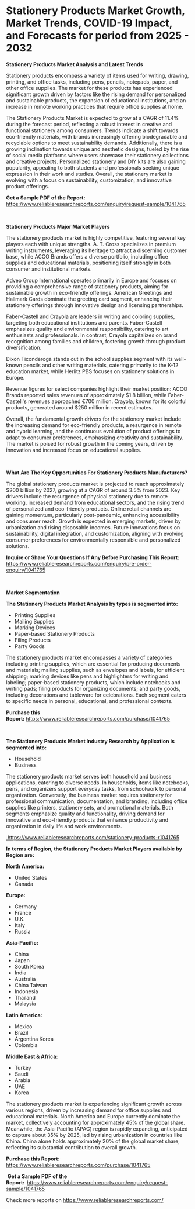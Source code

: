 <p><h1>Stationery Products Market Growth, Market Trends, COVID-19 Impact, and Forecasts for period from 2025 - 2032</h1></p><p><strong>Stationery Products Market Analysis and Latest Trends</strong></p>
<p><p>Stationery products encompass a variety of items used for writing, drawing, printing, and office tasks, including pens, pencils, notepads, paper, and other office supplies. The market for these products has experienced significant growth driven by factors like the rising demand for personalized and sustainable products, the expansion of educational institutions, and an increase in remote working practices that require office supplies at home.</p><p>The Stationery Products Market is expected to grow at a CAGR of 11.4% during the forecast period, reflecting a robust interest in creative and functional stationery among consumers. Trends indicate a shift towards eco-friendly materials, with brands increasingly offering biodegradable and recyclable options to meet sustainability demands. Additionally, there is a growing inclination towards unique and aesthetic designs, fueled by the rise of social media platforms where users showcase their stationery collections and creative projects. Personalized stationery and DIY kits are also gaining popularity, appealing to both students and professionals seeking unique expression in their work and studies. Overall, the stationery market is evolving with a focus on sustainability, customization, and innovative product offerings.</p></p>
<p><strong>Get a Sample PDF of the Report:&nbsp;</strong> <a href="https://www.reliableresearchreports.com/enquiry/request-sample/1041765?utm_campaign=2177&utm_medium=2&utm_source=Github&utm_content=ia&utm_term=06022025&utm_id=stationery-products">https://www.reliableresearchreports.com/enquiry/request-sample/1041765</a></p>
<p>&nbsp;</p>
<p><strong>Stationery Products Major Market Players</strong></p>
<p><p>The stationery products market is highly competitive, featuring several key players each with unique strengths. A. T. Cross specializes in premium writing instruments, leveraging its heritage to attract a discerning customer base, while ACCO Brands offers a diverse portfolio, including office supplies and educational materials, positioning itself strongly in both consumer and institutional markets.</p><p>Adveo Group International operates primarily in Europe and focuses on providing a comprehensive range of stationery products, aiming for sustainable growth in eco-friendly offerings. American Greetings and Hallmark Cards dominate the greeting card segment, enhancing their stationery offerings through innovative design and licensing partnerships.</p><p>Faber-Castell and Crayola are leaders in writing and coloring supplies, targeting both educational institutions and parents. Faber-Castell emphasizes quality and environmental responsibility, catering to art enthusiasts and professionals. In contrast, Crayola capitalizes on brand recognition among families and children, fostering growth through product diversification.</p><p>Dixon Ticonderoga stands out in the school supplies segment with its well-known pencils and other writing materials, catering primarily to the K-12 education market, while Herlitz PBS focuses on stationery solutions in Europe.</p><p>Revenue figures for select companies highlight their market position: ACCO Brands reported sales revenues of approximately $1.8 billion, while Faber-Castell's revenues approached €700 million. Crayola, known for its colorful products, generated around $250 million in recent estimates.</p><p>Overall, the fundamental growth drivers for the stationery market include the increasing demand for eco-friendly products, a resurgence in remote and hybrid learning, and the continuous evolution of product offerings to adapt to consumer preferences, emphasizing creativity and sustainability. The market is poised for robust growth in the coming years, driven by innovation and increased focus on educational supplies.</p></p>
<p>&nbsp;</p>
<p><strong>What Are The Key Opportunities For Stationery Products Manufacturers?</strong></p>
<p><p>The global stationery products market is projected to reach approximately $200 billion by 2027, growing at a CAGR of around 3.5% from 2023. Key drivers include the resurgence of physical stationery due to remote working, increased demand from educational sectors, and the rising trend of personalized and eco-friendly products. Online retail channels are gaining momentum, particularly post-pandemic, enhancing accessibility and consumer reach. Growth is expected in emerging markets, driven by urbanization and rising disposable incomes. Future innovations focus on sustainability, digital integration, and customization, aligning with evolving consumer preferences for environmentally responsible and personalized solutions.</p></p>
<p><strong>Inquire or Share Your Questions If Any Before Purchasing This Report:</strong> <a href="https://www.reliableresearchreports.com/enquiry/pre-order-enquiry/1041765?utm_campaign=2177&utm_medium=2&utm_source=Github&utm_content=ia&utm_term=06022025&utm_id=stationery-products">https://www.reliableresearchreports.com/enquiry/pre-order-enquiry/1041765</a></p>
<p>&nbsp;</p>
<p><strong>Market Segmentation</strong></p>
<p><strong>The Stationery Products Market Analysis by types is segmented into:</strong></p>
<p><ul><li>Printing Supplies</li><li>Mailing Supplies</li><li>Marking Devices</li><li>Paper-based Stationery Products</li><li>Filing Products</li><li>Party Goods</li></ul></p>
<p><p>The stationery products market encompasses a variety of categories including printing supplies, which are essential for producing documents and materials; mailing supplies, such as envelopes and labels, for efficient shipping; marking devices like pens and highlighters for writing and labeling; paper-based stationery products, which include notebooks and writing pads; filing products for organizing documents; and party goods, including decorations and tableware for celebrations. Each segment caters to specific needs in personal, educational, and professional contexts.</p></p>
<p><strong>Purchase this Report:&nbsp;</strong><a href="https://www.reliableresearchreports.com/purchase/1041765?utm_campaign=2177&utm_medium=2&utm_source=Github&utm_content=ia&utm_term=06022025&utm_id=stationery-products">https://www.reliableresearchreports.com/purchase/1041765</a></p>
<p>&nbsp;</p>
<p><strong>The Stationery Products Market Industry Research by Application is segmented into:</strong></p>
<p><ul><li>Household</li><li>Business</li></ul></p>
<p><p>The stationery products market serves both household and business applications, catering to diverse needs. In households, items like notebooks, pens, and organizers support everyday tasks, from schoolwork to personal organization. Conversely, the business market requires stationery for professional communication, documentation, and branding, including office supplies like printers, stationery sets, and promotional materials. Both segments emphasize quality and functionality, driving demand for innovative and eco-friendly products that enhance productivity and organization in daily life and work environments.</p></p>
<p><a href="https://www.reliableresearchreports.com/stationery-products-r1041765?utm_campaign=2177&utm_medium=2&utm_source=Github&utm_content=ia&utm_term=06022025&utm_id=stationery-products">&nbsp;https://www.reliableresearchreports.com/stationery-products-r1041765</a></p>
<p><strong>In terms of Region, the Stationery Products Market Players available by Region are:</strong></p>
<p>
    <p> <strong> North America: </strong>
        <ul>
            <li>United States</li>
            <li>Canada</li>
        </ul>
        </p> 
    <p> <strong> Europe: </strong>
        <ul>
            <li>Germany</li>
            <li>France</li>
            <li>U.K.</li>
            <li>Italy</li>
            <li>Russia</li>
        </ul>
        </p> 
    <p> <strong> Asia-Pacific: </strong>
        <ul>
            <li>China</li>
            <li>Japan</li>
            <li>South Korea</li>
            <li>India</li>
            <li>Australia</li>
            <li>China Taiwan</li>
            <li>Indonesia</li>
            <li>Thailand</li>
            <li>Malaysia</li>
        </ul>
        </p> 
    <p> <strong> Latin America: </strong>
        <ul>
            <li>Mexico</li>
            <li>Brazil</li>
            <li>Argentina Korea</li>
            <li>Colombia</li>
        </ul>
        </p> 
    <p> <strong> Middle East & Africa: </strong>
        <ul>
            <li>Turkey</li>
            <li>Saudi</li>
            <li>Arabia</li>
            <li>UAE</li>
            <li>Korea</li>
        </ul>
    </p>
    </p>
<p><p>The stationery products market is experiencing significant growth across various regions, driven by increasing demand for office supplies and educational materials. North America and Europe currently dominate the market, collectively accounting for approximately 45% of the global share. Meanwhile, the Asia-Pacific (APAC) region is rapidly expanding, anticipated to capture about 35% by 2025, led by rising urbanization in countries like China. China alone holds approximately 20% of the global market share, reflecting its substantial contribution to overall growth.</p></p>
<p><strong>Purchase this Report: </strong><a href="https://www.reliableresearchreports.com/purchase/1041765?utm_campaign=2177&utm_medium=2&utm_source=Github&utm_content=ia&utm_term=06022025&utm_id=stationery-products">https://www.reliableresearchreports.com/purchase/1041765</a></p>
<p>&nbsp;<strong>Get a Sample PDF of the Report:&nbsp;&nbsp;</strong><a href="https://www.reliableresearchreports.com/enquiry/request-sample/1041765?utm_campaign=2177&utm_medium=2&utm_source=Github&utm_content=ia&utm_term=06022025&utm_id=stationery-products">https://www.reliableresearchreports.com/enquiry/request-sample/1041765</a></p>
<p><strong></strong></p>
<p>Check more reports on <a href="https://www.reliableresearchreports.com/?utm_campaign=2177&utm_medium=2&utm_source=Github&utm_content=ia&utm_term=06022025&utm_id=stationery-products">https://www.reliableresearchreports.com/</a></p>